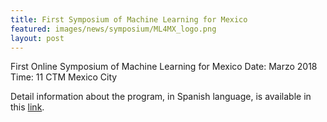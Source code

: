 ```yaml
---
title: First Symposium of Machine Learning for Mexico
featured: images/news/symposium/ML4MX_logo.png
layout: post
---
```


First Online Symposium of Machine Learning for Mexico
Date: Marzo 2018
Time: 11 CTM Mexico City

Detail information about the program, in Spanish language, is available in this [link](https://docs.google.com/document/d/e/2PACX-1vQdbk3JTSNGmoJ6tsUgil3gQGLwWCE3IJEJGADTxn-2LJG6v3aQM-xbbeBj3LaXg3Nqnpjy2TCujxMw/pub).
